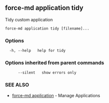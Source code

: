 ## force-md application tidy

Tidy custom application

```
force-md application tidy [filename]...
```

### Options

```
  -h, --help   help for tidy
```

### Options inherited from parent commands

```
      --silent   show errors only
```

### SEE ALSO

* [force-md application](force-md_application.md)	 - Manage Applications

